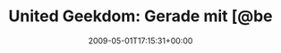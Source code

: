 ---
retweeted: false
source: <a href="http://twitter.com" rel="nofollow">Twitter Web Client</a>
entities:
  hashtags: []
  symbols: []
  user_mentions:
  - name: bestie
    screen_name: bestie
    indices:
    - '27'
    - '34'
    id_str: '12335932'
    id: '12335932'
  urls: []
display_text_range:
- '0'
- '85'
favorite_count: '0'
id_str: '1670913234'
truncated: false
retweet_count: '0'
id: '1670913234'
created_at: Fri May 01 17:15:31 +0000 2009
favorited: false
full_text: 'United Geekdom: Gerade mit [@bestie](https://twitter.com/bestie) eine
  Fork-Bomb auf dem 8-Kern Mac Pro gestartet...'
lang: de
tags:
- pesos:twitter
date: '2009-05-01T17:15:31+00:00'
src: https://twitter.com/bascht/status/1670913234
original_url: https://twitter.com/bascht/status/1670913234
type: twitter_tweet
text: 'United Geekdom: Gerade mit [@bestie](https://twitter.com/bestie) eine Fork-Bomb
  auf dem 8-Kern Mac Pro gestartet...'
title: 'United Geekdom: Gerade mit [@be'

---